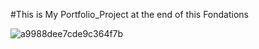 #This is  My Portfolio_Project  at the end of this Fondations


![a9988dee7cde9c364f7b](https://github.com/hyper-ayoub/Portfolio_Project/assets/133155846/ac5a841c-6b4f-40c9-877a-dc84bf1b1e3b)
